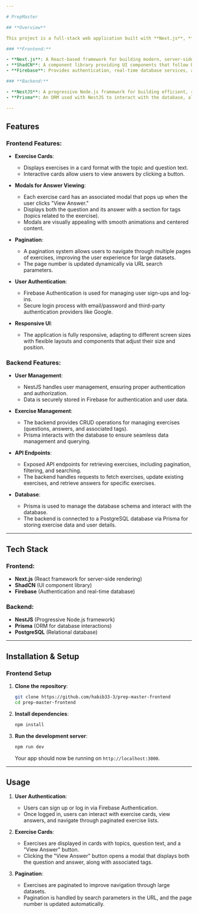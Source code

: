 ```yaml
---

# PrepMaster

## **Overview**

This project is a full-stack web application built with **Next.js**, **ShadCN**, **Firebase** for the frontend, and **NestJS** with **Prisma** for the backend. The app is designed to provide users with interactive and dynamic content, including exercises, solutions, and user management functionalities.

### **Frontend:**

- **Next.js**: A React-based framework for building modern, server-side-rendered web applications.
- **ShadCN**: A component library providing UI components that follow best practices for building scalable and maintainable frontend.
- **Firebase**: Provides authentication, real-time database services, and cloud storage for managing user data and other app-related assets.

### **Backend:**

- **NestJS**: A progressive Node.js framework for building efficient, reliable, and scalable server-side applications.
- **Prisma**: An ORM used with NestJS to interact with the database, allowing easy querying, migrations, and data management.

---
```


## **Features**

### **Frontend Features:**

- **Exercise Cards**:

  - Displays exercises in a card format with the topic and question text.
  - Interactive cards allow users to view answers by clicking a button.

- **Modals for Answer Viewing**:

  - Each exercise card has an associated modal that pops up when the user clicks "View Answer."
  - Displays both the question and its answer with a section for tags (topics related to the exercise).
  - Modals are visually appealing with smooth animations and centered content.

- **Pagination**:

  - A pagination system allows users to navigate through multiple pages of exercises, improving the user experience for large datasets.
  - The page number is updated dynamically via URL search parameters.

- **User Authentication**:

  - Firebase Authentication is used for managing user sign-ups and log-ins.
  - Secure login process with email/password and third-party authentication providers like Google.

- **Responsive UI**:
  - The application is fully responsive, adapting to different screen sizes with flexible layouts and components that adjust their size and position.

### **Backend Features:**

- **User Management**:

  - NestJS handles user management, ensuring proper authentication and authorization.
  - Data is securely stored in Firebase for authentication and user data.

- **Exercise Management**:

  - The backend provides CRUD operations for managing exercises (questions, answers, and associated tags).
  - Prisma interacts with the database to ensure seamless data management and querying.

- **API Endpoints**:

  - Exposed API endpoints for retrieving exercises, including pagination, filtering, and searching.
  - The backend handles requests to fetch exercises, update existing exercises, and retrieve answers for specific exercises.

- **Database**:
  - Prisma is used to manage the database schema and interact with the database.
  - The backend is connected to a PostgreSQL database via Prisma for storing exercise data and user details.

---

## **Tech Stack**

### **Frontend:**

- **Next.js** (React framework for server-side rendering)
- **ShadCN** (UI component library)
- **Firebase** (Authentication and real-time database)

### **Backend:**

- **NestJS** (Progressive Node.js framework)
- **Prisma** (ORM for database interactions)
- **PostgreSQL** (Relational database)

---

## **Installation & Setup**

### **Frontend Setup**

1. **Clone the repository**:

   ```bash
   git clone https://github.com/habib33-3/prep-master-frontend
   cd prep-master-frontend
   ```

2. **Install dependencies**:

   ```bash
   npm install
   ```

3. **Run the development server**:
   ```bash
   npm run dev
   ```
   Your app should now be running on `http://localhost:3000`.

---

## **Usage**

1. **User Authentication**:

   - Users can sign up or log in via Firebase Authentication.
   - Once logged in, users can interact with exercise cards, view answers, and navigate through paginated exercise lists.

2. **Exercise Cards**:

   - Exercises are displayed in cards with topics, question text, and a "View Answer" button.
   - Clicking the "View Answer" button opens a modal that displays both the question and answer, along with associated tags.

3. **Pagination**:
   - Exercises are paginated to improve navigation through large datasets.
   - Pagination is handled by search parameters in the URL, and the page number is updated automatically.
